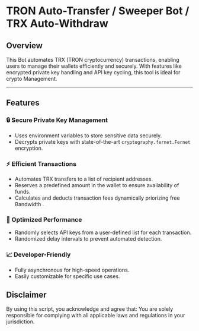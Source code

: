 # TRON Auto-Transfer / Sweeper Bot / TRX Auto-Withdraw 

## Overview
This Bot automates TRX (TRON cryptocurrency) transactions, enabling users to manage their wallets efficiently and securely. 
With features like encrypted private key handling and API key cycling, this tool is ideal for crypto Management.

---

## Features

### 🔒 Secure Private Key Management
- Uses environment variables to store sensitive data securely.
- Decrypts private keys with state-of-the-art `cryptography.fernet.Fernet` encryption.

### ⚡ Efficient Transactions
- Automates TRX transfers to a list of recipient addresses.
- Reserves a predefined amount in the wallet to ensure availability of funds.
- Calculates and deducts transaction fees dynamically priorizing free Bandwidth  .

### 🎯 Optimized Performance
- Randomly selects API keys from a user-defined list for each transaction.
- Randomized delay intervals to prevent automated detection.

### 📈 Developer-Friendly
- Fully asynchronous for high-speed operations.
- Easily customizable for specific use cases.

## Disclaimer
 By using this script, you acknowledge and agree that: You are solely responsible for complying with all applicable laws and regulations in your jurisdiction.

 

